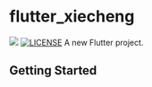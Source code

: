 # flutter_xiecheng

![](https://img.shields.io/badge/koltin%E5%A4%A7-@%E9%9D%A2%E7%AD%8B%E7%AD%8B-red.svg)
[![LICENSE](<https://img.shields.io/badge/license-NPL%20(The%20996%20Prohibited%20License)-blue.svg>)](https://github.com/996icu/996.ICU/blob/master/LICENSE)
A new Flutter project.

## Getting Started
